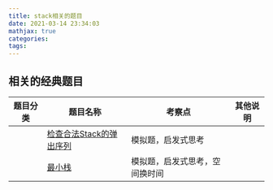 ```yaml
---
title: stack相关的题目
date: 2021-03-14 23:34:03
mathjax: true
categories:
tags: 
---
```


## 相关的经典题目

|  题目分类 | 题目名称 |考察点   |其他说明|
|  ----  | ---- |----  |----  |
| | [检查合法Stack的弹出序列](isPopOrder.html)  |模拟题，启发式思考|
| | [最小栈](minStack.html)  |模拟题，启发式思考，空间换时间|
